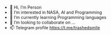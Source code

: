 - 👋 Hi, I’m Person
- 👀 I’m interested in NASA, AI and Programming
- 🌱 I’m currently learning Programming languages
- 💞️ I’m looking to collaborate on ...
- 📫 Telegram profile https://t.me/trashedsmile
